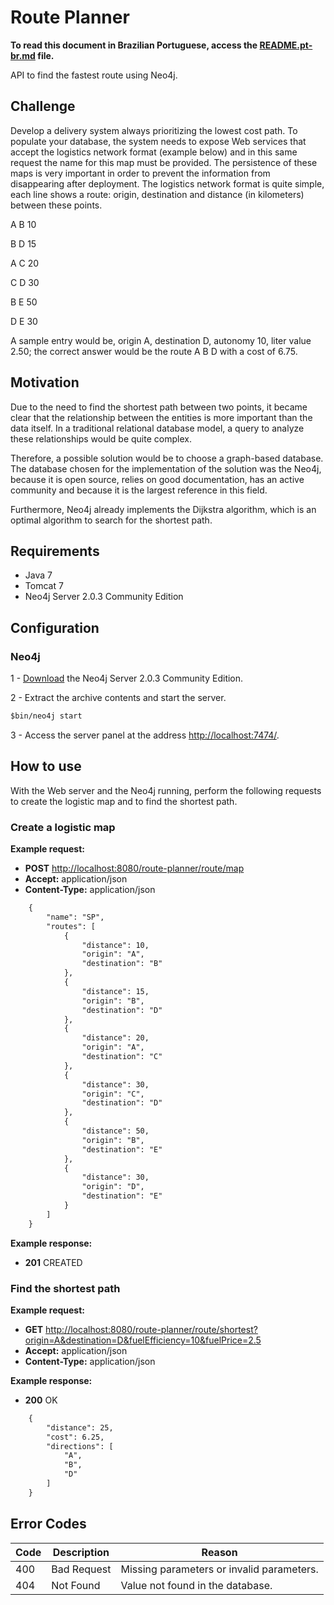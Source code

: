 Route Planner
=======

**To read this document in Brazilian Portuguese, access the [README.pt-br.md](README.pt-br.md) file.**

API to find the fastest route using Neo4j.

## Challenge

Develop a delivery system always prioritizing the lowest cost path.
To populate your database, the system needs to expose Web services that accept the logistics network format (example below) and in this same request the name for this map must be provided.
The persistence of these maps is very important in order to prevent the information from disappearing after deployment.
The logistics network format is quite simple, each line shows a route: origin, destination and distance (in kilometers) between these points.

A B 10

B D 15

A C 20

C D 30

B E 50

D E 30

A sample entry would be, origin A, destination D, autonomy 10, liter value 2.50; the correct answer would be the route A B D with a cost of 6.75.

## Motivation

Due to the need to find the shortest path between two points, it became clear that the relationship between the entities is more important than the data itself.
In a traditional relational database model, a query to analyze these relationships would be quite complex.

Therefore, a possible solution would be to choose a graph-based database.
The database chosen for the implementation of the solution was the Neo4j, because it is open source, relies on good documentation, has an active community and because it is the largest reference in this field.

Furthermore, Neo4j already implements the Dijkstra algorithm, which is an optimal algorithm to search for the shortest path.


## Requirements

- Java 7
- Tomcat 7
- Neo4j Server 2.0.3 Community Edition

## Configuration

### Neo4j

1 - [Download](http://www.neo4j.org/download) the Neo4j Server 2.0.3 Community Edition.

2 - Extract the archive contents and start the server.

```html
$bin/neo4j start
```

3 - Access the server panel at the address [http://localhost:7474/](http://localhost:7474/).

## How to use

With the Web server and the Neo4j running, perform the following requests to create the logistic map and to find the shortest path.

### Create a logistic map

**Example request:**

- **POST** [http://localhost:8080/route-planner/route/map](http://localhost:8080/route-planner/route/map)
- **Accept:** application/json
- **Content-Type:** application/json

```html
	{
		"name": "SP",
		"routes": [
			{
				"distance": 10,
				"origin": "A",
				"destination": "B"
			},
			{
				"distance": 15,
				"origin": "B",
				"destination": "D"
			},
			{
				"distance": 20,
				"origin": "A",
				"destination": "C"
			},
			{
				"distance": 30,
				"origin": "C",
				"destination": "D"
			},
			{
				"distance": 50,
				"origin": "B",
				"destination": "E"
			},
			{
				"distance": 30,
				"origin": "D",
				"destination": "E"
			}
		]
	}
```

**Example response:**

- **201** CREATED

### Find the shortest path

**Example request:**

- **GET** [http://localhost:8080/route-planner/route/shortest?origin=A&destination=D&fuelEfficiency=10&fuelPrice=2.5](http://localhost:8080/route-planner/route/shortest?origin=A&destination=D&fuelEfficiency=10&fuelPrice=2.5)
- **Accept:** application/json
- **Content-Type:** application/json

**Example response:**

- **200** OK

```html
	{
		"distance": 25,
		"cost": 6.25,
		"directions": [
			"A",
			"B",
			"D"
		]
	}
```

## Error Codes

| Code | Description | Reason                                    |
| ---- | ----------- | ----------------------------------------- |
| 400  | Bad Request | Missing parameters or invalid parameters. |
| 404  | Not Found   | Value not found in the database.	         |
